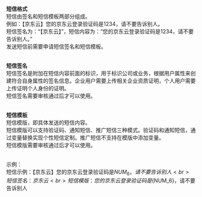 **短信格式**<br>
短信由签名和短信模板两部分组成。<br>
例如：【京东云】您的京东云登录验证码是1234，请不要告诉别人。<br>
短信签名为：“【京东云】”，短信内容为：“您的京东云登录验证码是1234，请不要告诉别人。”<br>
发送短信前需要申请短信签名和短信模板。<br><br>

**短信签名**<br>
短信签名是附加在短信内容前面的标识，用于标识公司或业务，根据用户属性来创建符合自身属性的签名信息。企业用户需要上传相关企业资质证明，个人用户需要上传证明个人身份的证明。<br>
短信签名需要审核通过后才可以使用。<br><br>

**短信模板**<br>
短信模版，即具体发送的短信内容。<br>
短信模版可以支持验证码、通知短信、推广短信三种模式。验证码和通知短信，通过变量替换实现个性短信定制。推广短信不支持在模版中添加变量。<br>
短信模版需要审核通过后才可以使用。<br><br>

示例：<br>
短信示例：【京东云】您的京东云登录验证码是${NUM_6}，请不要告诉别人<br>
短信签名：京东云<br>
短信模版：您的京东云登录验证码是${NUM_6}，请不要告诉别人
